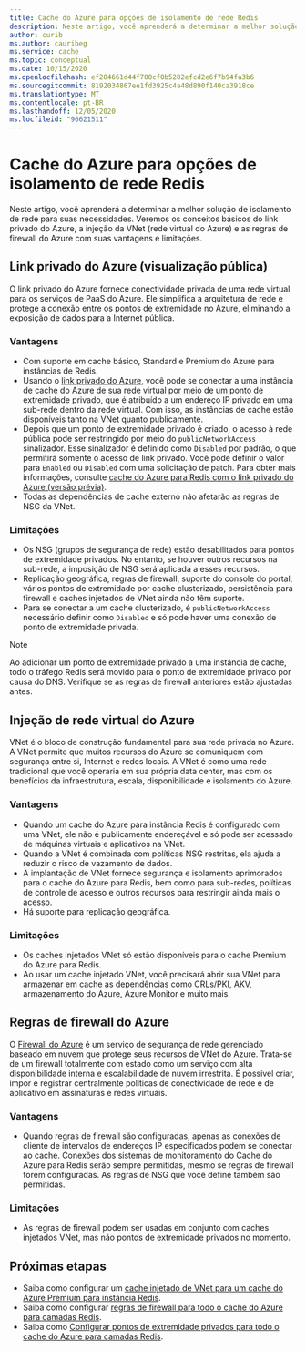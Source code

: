 ```yaml
---
title: Cache do Azure para opções de isolamento de rede Redis
description: Neste artigo, você aprenderá a determinar a melhor solução de isolamento de rede para suas necessidades. Veremos os conceitos básicos do link privado do Azure, a injeção da VNet (rede virtual do Azure) e as regras de firewall do Azure com suas vantagens e limitações.
author: curib
ms.author: cauribeg
ms.service: cache
ms.topic: conceptual
ms.date: 10/15/2020
ms.openlocfilehash: ef284661d44f700cf0b5282efcd2e6f7b94fa3b6
ms.sourcegitcommit: 8192034867ee1fd3925c4a48d890f140ca3918ce
ms.translationtype: MT
ms.contentlocale: pt-BR
ms.lasthandoff: 12/05/2020
ms.locfileid: "96621511"
---
```

# <a name="azure-cache-for-redis-network-isolation-options"></a>Cache do Azure para opções de isolamento de rede Redis 
Neste artigo, você aprenderá a determinar a melhor solução de isolamento de rede para suas necessidades. Veremos os conceitos básicos do link privado do Azure, a injeção da VNet (rede virtual do Azure) e as regras de firewall do Azure com suas vantagens e limitações.  

## <a name="azure-private-link-public-preview"></a>Link privado do Azure (visualização pública) 
O link privado do Azure fornece conectividade privada de uma rede virtual para os serviços de PaaS do Azure. Ele simplifica a arquitetura de rede e protege a conexão entre os pontos de extremidade no Azure, eliminando a exposição de dados para a Internet pública. 

### <a name="advantages"></a>Vantagens
* Com suporte em cache básico, Standard e Premium do Azure para instâncias de Redis. 
* Usando o [link privado do Azure](../private-link/private-link-overview.md), você pode se conectar a uma instância de cache do Azure de sua rede virtual por meio de um ponto de extremidade privado, que é atribuído a um endereço IP privado em uma sub-rede dentro da rede virtual. Com isso, as instâncias de cache estão disponíveis tanto na VNet quanto publicamente.  
* Depois que um ponto de extremidade privado é criado, o acesso à rede pública pode ser restringido por meio do `publicNetworkAccess` sinalizador. Esse sinalizador é definido como `Disabled` por padrão, o que permitirá somente o acesso de link privado. Você pode definir o valor para `Enabled` ou `Disabled` com uma solicitação de patch. Para obter mais informações, consulte [cache do Azure para Redis com o link privado do Azure (versão prévia)](cache-private-link.md). 
* Todas as dependências de cache externo não afetarão as regras de NSG da VNet.

### <a name="limitations"></a>Limitações 
* Os NSG (grupos de segurança de rede) estão desabilitados para pontos de extremidade privados. No entanto, se houver outros recursos na sub-rede, a imposição de NSG será aplicada a esses recursos.
* Replicação geográfica, regras de firewall, suporte do console do portal, vários pontos de extremidade por cache clusterizado, persistência para firewall e caches injetados de VNet ainda não têm suporte. 
* Para se conectar a um cache clusterizado, é `publicNetworkAccess` necessário definir como `Disabled` e só pode haver uma conexão de ponto de extremidade privada.

> [!NOTE]
> Ao adicionar um ponto de extremidade privado a uma instância de cache, todo o tráfego Redis será movido para o ponto de extremidade privado por causa do DNS.
> Verifique se as regras de firewall anteriores estão ajustadas antes.  
>
>

## <a name="azure-virtual-network-injection"></a>Injeção de rede virtual do Azure 
VNet é o bloco de construção fundamental para sua rede privada no Azure. A VNet permite que muitos recursos do Azure se comuniquem com segurança entre si, Internet e redes locais. A VNet é como uma rede tradicional que você operaria em sua própria data center, mas com os benefícios da infraestrutura, escala, disponibilidade e isolamento do Azure. 

### <a name="advantages"></a>Vantagens
* Quando um cache do Azure para instância Redis é configurado com uma VNet, ele não é publicamente endereçável e só pode ser acessado de máquinas virtuais e aplicativos na VNet.  
* Quando a VNet é combinada com políticas NSG restritas, ela ajuda a reduzir o risco de vazamento de dados. 
* A implantação de VNet fornece segurança e isolamento aprimorados para o cache do Azure para Redis, bem como para sub-redes, políticas de controle de acesso e outros recursos para restringir ainda mais o acesso. 
* Há suporte para replicação geográfica. 

### <a name="limitations"></a>Limitações
* Os caches injetados VNet só estão disponíveis para o cache Premium do Azure para Redis. 
* Ao usar um cache injetado VNet, você precisará abrir sua VNet para armazenar em cache as dependências como CRLs/PKI, AKV, armazenamento do Azure, Azure Monitor e muito mais.  


## <a name="azure-firewall-rules"></a>Regras de firewall do Azure
O [Firewall do Azure](../firewall/overview.md) é um serviço de segurança de rede gerenciado baseado em nuvem que protege seus recursos de VNet do Azure. Trata-se de um firewall totalmente com estado como um serviço com alta disponibilidade interna e escalabilidade de nuvem irrestrita. É possível criar, impor e registrar centralmente políticas de conectividade de rede e de aplicativo em assinaturas e redes virtuais.  

### <a name="advantages"></a>Vantagens
* Quando regras de firewall são configuradas, apenas as conexões de cliente de intervalos de endereços IP especificados podem se conectar ao cache. Conexões dos sistemas de monitoramento do Cache do Azure para Redis serão sempre permitidas, mesmo se regras de firewall forem configuradas. As regras de NSG que você define também são permitidas.  

### <a name="limitations"></a>Limitações
* As regras de firewall podem ser usadas em conjunto com caches injetados VNet, mas não pontos de extremidade privados no momento. 


## <a name="next-steps"></a>Próximas etapas
* Saiba como configurar um [cache injetado de VNet para um cache do Azure Premium para instância Redis](cache-how-to-premium-vnet.md).  
* Saiba como configurar [regras de firewall para todo o cache do Azure para camadas Redis](cache-configure.md#firewall). 
* Saiba como [Configurar pontos de extremidade privados para todo o cache do Azure para camadas Redis](cache-private-link.md).